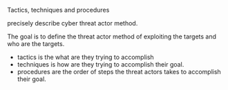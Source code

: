 Tactics, techniques and procedures 

precisely describe cyber threat actor method. 

The goal is to define the threat actor method of exploiting the targets and who are the targets. 

-	tactics is the what are they trying to accomplish
-	techniques is how are they trying to accomplish their goal. 
-	procedures are the order of steps the threat actors takes to accomplish their goal.  